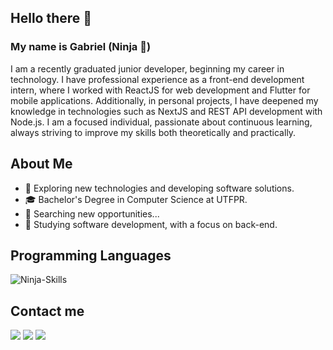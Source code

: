 ## Hello there 👋
### My name is Gabriel (Ninja 🥷)

I am a recently graduated junior developer, beginning my career in technology. I have professional experience as a front-end development intern, where I worked with ReactJS for web development and Flutter for mobile applications. Additionally, in personal projects, I have deepened my knowledge in technologies such as NextJS and REST API development with Node.js. I am a focused individual, passionate about continuous learning, always striving to improve my skills both theoretically and practically.

## About Me

- 🤔 Exploring new technologies and developing software solutions.
- 🎓 Bachelor's Degree in Computer Science at UTFPR.
- 💼 Searching new opportunities...
- 🌱 Studying software development, with a focus on back-end.

## Programming Languages
<img align="center" alt="Ninja-Skills" src="https://skillicons.dev/icons?i=ts,react,nextjs,tailwind,styledcomponents,nodejs,docker,postgres,mongodb,c,flutter,java,obsidian">
  
## Contact me

<a href="https://instagram.com/gabriel.martinso" target="_blank"><img src="https://img.shields.io/badge/-Instagram-%23E4405F?style=for-the-badge&logo=instagram&logoColor=white" target="_blank"></a>
<a href = "mailto:gabriel.leomartins231@gmail.com"><img src="https://img.shields.io/badge/Gmail-D14836?style=for-the-badge&logo=gmail&logoColor=white" target="_blank"></a>
<a href="https://www.linkedin.com/in/gabriel-oliveira-b18b98195/" target="_blank">
<img src="https://img.shields.io/badge/-LinkedIn-%230077B5?style=for-the-badge&logo=linkedin&logoColor=white" target="_blank"></a>   
